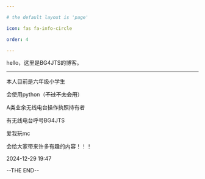 ```yaml
---

# the default layout is 'page'

icon: fas fa-info-circle

order: 4

---
```


hello，这里是BG4JTS的博客。

---

本人目前是六年级小学生

会使用python（~~不过不太会用~~）

A类业余无线电台操作执照持有者

有无线电台呼号BG4JTS

爱我玩mc

会给大家带来许多有趣的内容！！！


2024-12-29	19:47

--THE END--
